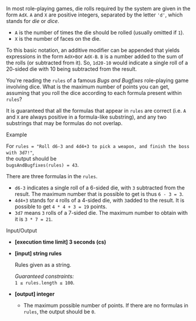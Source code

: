 
In most role-playing games, die rolls required by the system are given in the form  `AdX`.  `A`  and  `X`  are positive integers, separated by the letter  `'d'`, which stands for  _die_  or  _dice_.

-   `A`  is the number of times the die should be rolled (usually omitted if  `1`).
-   `X`  is the number of faces on the die.

To this basic notation, an additive modifier can be appended that yields expressions in the form  `AdX+B`or  `AdX-B`.  `B`  is a number added to the sum of the rolls (or subtracted from it). So,  `1d20-10`  would indicate a single roll of a 20-sided die with 10 being subtracted from the result.

You're reading the  `rules`  of a famous  _Bugs and Bugfixes_  role-playing game involving dice. What is the maximum number of points you can get, assuming that you roll the dice according to each formula present within  `rules`?

It is guaranteed that all the formulas that appear in  `rules`  are correct (i.e.  `A`  and  `X`  are always positive in a formula-like substring), and any two substrings that may be formulas do not overlap.

Example

For  `rules = "Roll d6-3 and 4d4+3 to pick a weapon, and finish the boss with 3d7!"`,  
the output should be  
`bugsAndBugfixes(rules) = 43`.

There are three formulas in the  `rules`.

-   `d6-3`  indicates a single roll of a 6-sided die, with  `3`  subtracted from the result. The maximum number that is possible to get is thus  `6 - 3 = 3`.
-   `4d4+3`  stands for  `4`  rolls of a 4-sided die, with  `3`added to the result. It is possible to get  `4 * 4 + 3 = 19`  points.
-   `3d7`  means  `3`  rolls of a 7-sided die. The maximum number to obtain with it is  `3 * 7 = 21`.

Input/Output

-   **[execution time limit] 3 seconds (cs)**
    
-   **[input] string rules**
    
    Rules given as a string.
    
    _Guaranteed constraints:_  
    `1 ≤ rules.length ≤ 100`.
    
-   **[output] integer**
    
    -   The maximum possible number of points. If there are no formulas in  `rules`, the output should be  `0`.